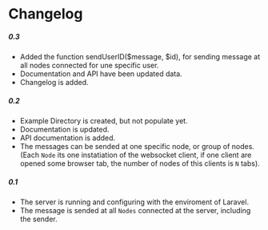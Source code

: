 # Changelog

##### 0.3
- Added the function sendUserID($message, $id), for sending message at all nodes connected for une specific user.
- Documentation and API have been updated data.
- Changelog is added.

##### 0.2
- Example Directory is created, but not populate yet.
- Documentation is updated.
- API documentation is added.
- The messages can be sended at one specific node, or group of nodes.(Each `Node` its one instatiation of the websocket client, if one client are opened some browser tab, the number of nodes of this clients is `N` tabs).

##### 0.1
- The server is running and configuring with the enviroment of Laravel.
- The message is sended at all `Nodes` connected at the server, including the sender.